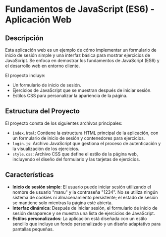# Fundamentos de JavaScript (ES6) - Aplicación Web

## Descripción

Esta aplicación web es un ejemplo de cómo implementar un formulario de inicio de sesión simple y una interfaz básica para mostrar ejercicios de JavaScript. Se enfoca en demostrar los fundamentos de JavaScript (ES6) y el desarrollo web en entorno cliente.

El proyecto incluye:
- Un formulario de inicio de sesión.
- Ejercicios de JavaScript que se muestran después de iniciar sesión.
- Estilos CSS para personalizar la apariencia de la página.

## Estructura del Proyecto

El proyecto consta de los siguientes archivos principales:

- `index.html`: Contiene la estructura HTML principal de la aplicación, con un formulario de inicio de sesión y contenedores para ejercicios.
- `login.js`: Archivo JavaScript que gestiona el proceso de autenticación y la visualización de los ejercicios.
- `style.css`: Archivo CSS que define el estilo de la página web, incluyendo el diseño del formulario y las tarjetas de ejercicios.

## Características

- **Inicio de sesión simple**: El usuario puede iniciar sesión utilizando el nombre de usuario "manu" y la contraseña "1234". No se utiliza ningún sistema de cookies ni almacenamiento persistente; el estado de sesión se mantiene solo mientras la página esté abierta.
- **Interfaz dinámica**: Después de iniciar sesión, el formulario de inicio de sesión desaparece y se muestra una lista de ejercicios de JavaScript.
- **Estilos personalizados**: La aplicación está diseñada con un estilo sencillo que incluye un fondo personalizado y un diseño adaptativo para pantallas pequeñas.


